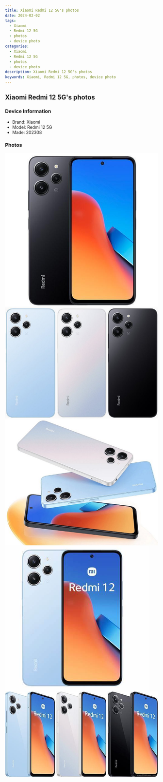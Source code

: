 ```yaml
---
title: Xiaomi Redmi 12 5G's photos
date: 2024-02-02
tags: 
  - Xiaomi
  - Redmi 12 5G
  - photos
  - device photo
categories: 
  - Xiaomi
  - Redmi 12 5G
  - photos
  - device photo
description: Xiaomi Redmi 12 5G's photos
keywords: Xiaomi, Redmi 12 5G, photos, device photo
---
```


## Xiaomi Redmi 12 5G's photos

### Device Information

- Brand: Xiaomi
- Model: Redmi 12 5G
- Made: 202308

### Photos

![/images/best-assets/devices/xiaomi/xiaomi-redmi-12-5g/1.jpg](/images/best-assets/devices/xiaomi/xiaomi-redmi-12-5g/1.jpg)
![/images/best-assets/devices/xiaomi/xiaomi-redmi-12-5g/2.jpg](/images/best-assets/devices/xiaomi/xiaomi-redmi-12-5g/2.jpg)
![/images/best-assets/devices/xiaomi/xiaomi-redmi-12-5g/3.jpg](/images/best-assets/devices/xiaomi/xiaomi-redmi-12-5g/3.jpg)
![/images/best-assets/devices/xiaomi/xiaomi-redmi-12-5g/4.jpg](/images/best-assets/devices/xiaomi/xiaomi-redmi-12-5g/4.jpg)
![/images/best-assets/devices/xiaomi/xiaomi-redmi-12-5g/5.jpg](/images/best-assets/devices/xiaomi/xiaomi-redmi-12-5g/5.jpg)
